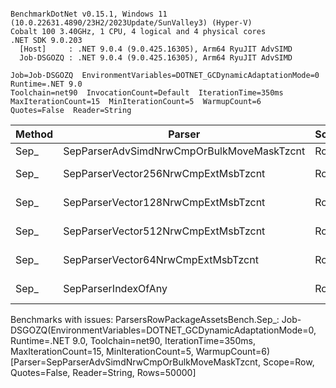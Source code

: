 ```

BenchmarkDotNet v0.15.1, Windows 11 (10.0.22631.4890/23H2/2023Update/SunValley3) (Hyper-V)
Cobalt 100 3.40GHz, 1 CPU, 4 logical and 4 physical cores
.NET SDK 9.0.203
  [Host]     : .NET 9.0.4 (9.0.425.16305), Arm64 RyuJIT AdvSIMD
  Job-DSGOZQ : .NET 9.0.4 (9.0.425.16305), Arm64 RyuJIT AdvSIMD

Job=Job-DSGOZQ  EnvironmentVariables=DOTNET_GCDynamicAdaptationMode=0  Runtime=.NET 9.0  
Toolchain=net90  InvocationCount=Default  IterationTime=350ms  
MaxIterationCount=15  MinIterationCount=5  WarmupCount=6  
Quotes=False  Reader=String  

```
| Method | Parser                                    | Scope | Rows  | Mean      | MB  | MB/s   | ns/row | Allocated |
|------- |------------------------------------------ |------ |------ |----------:|----:|-------:|-------:|----------:|
| Sep_   | SepParserAdvSimdNrwCmpOrBulkMoveMaskTzcnt | Row   | 50000 |        NA | n/a |    n/a |    n/a |        NA |
| Sep_   | SepParserVector256NrwCmpExtMsbTzcnt       | Row   | 50000 |  7.373 ms |  29 | 3957.9 |  147.5 |    1049 B |
| Sep_   | SepParserVector128NrwCmpExtMsbTzcnt       | Row   | 50000 |  7.513 ms |  29 | 3884.0 |  150.3 |     992 B |
| Sep_   | SepParserVector512NrwCmpExtMsbTzcnt       | Row   | 50000 |  8.258 ms |  29 | 3533.9 |  165.2 |    1238 B |
| Sep_   | SepParserVector64NrwCmpExtMsbTzcnt        | Row   | 50000 |  9.317 ms |  29 | 3131.9 |  186.3 |     960 B |
| Sep_   | SepParserIndexOfAny                       | Row   | 50000 | 17.676 ms |  29 | 1650.9 |  353.5 |     987 B |

Benchmarks with issues:
  ParsersRowPackageAssetsBench.Sep_: Job-DSGOZQ(EnvironmentVariables=DOTNET_GCDynamicAdaptationMode=0, Runtime=.NET 9.0, Toolchain=net90, IterationTime=350ms, MaxIterationCount=15, MinIterationCount=5, WarmupCount=6) [Parser=SepParserAdvSimdNrwCmpOrBulkMoveMaskTzcnt, Scope=Row, Quotes=False, Reader=String, Rows=50000]
